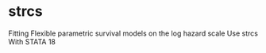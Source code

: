 # strcs
Fitting Flexible parametric survival models on the log hazard scale Use strcs With STATA 18
